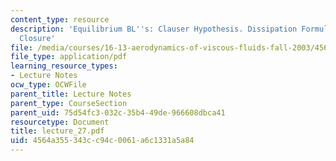 ```yaml
---
content_type: resource
description: 'Equilibrium BL''s: Clauser Hypothesis. Dissipation Formulas and Integral
  Closure'
file: /media/courses/16-13-aerodynamics-of-viscous-fluids-fall-2003/4564a355343cc94c0061a6c1331a5a84_lecture_27.pdf
file_type: application/pdf
learning_resource_types:
- Lecture Notes
ocw_type: OCWFile
parent_title: Lecture Notes
parent_type: CourseSection
parent_uid: 75d54fc3-032c-35b4-49de-966608dbca41
resourcetype: Document
title: lecture_27.pdf
uid: 4564a355-343c-c94c-0061-a6c1331a5a84
---
```

